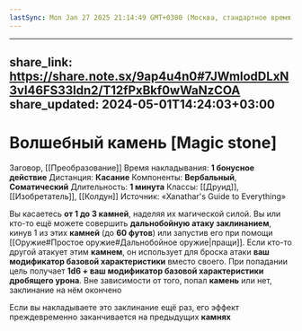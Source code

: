 ```yaml
---
lastSync: Mon Jan 27 2025 21:14:49 GMT+0300 (Москва, стандартное время)
---
```

---
share_link: https://share.note.sx/9ap4u4n0#7JWmlodDLxN3vI46FS33ldn2/T12fPxBkf0wWaNzCOA
share_updated: 2024-05-01T14:24:03+03:00
---
# Волшебный камень [Magic stone]
Заговор, [[Преобразование]]
Время накладывания: **1 бонусное действие**
Дистанция: **Касание**
Компоненты: **Вербальный**, **Соматический**
Длительность: **1 минута**
Классы: [[Друид]], [[Изобретатель]], [[Колдун]]
Источник: «Xanathar's Guide to Everything»

Вы касаетесь **от 1 до 3 камней**, наделяя их магической силой. Вы или кто-то ещё можете совершить **дальнобойную атаку заклинанием**, кинув 1 из этих **камней** (до **60 футов**) или запустив его при помощи [[Оружие#Простое оружие#Дальнобойное оружие|пращи]]. Если кто-то другой атакует этим **камнем**, он использует для броска атаки **ваш модификатор базовой характеристики** вместо своего. При попадании цель получает **1d6 + ваш модификатор базовой характеристики дробящего урона**. Вне зависимости от того, попал **камень** или нет, заклинание на нём окончено
  
Если вы накладываете это заклинание ещё раз, его эффект преждевременно заканчивается на предыдущих **камнях**